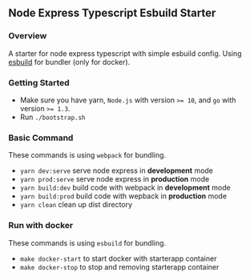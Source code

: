 ## Node Express Typescript Esbuild Starter

### Overview
A starter for node express typescript with simple esbuild config.
Using [esbuild](https://esbuild.github.io/) for bundler (only for docker).

### Getting Started

-   Make sure you have yarn, `Node.js` with version `>= 10`, and `go` with version `>= 1.3`.
-   Run `./bootstrap.sh`

### Basic Command
These commands is using `webpack` for bundling.

-   `yarn dev:serve` serve node express in **development** mode
-   `yarn prod:serve` serve node express in **production** mode
-   `yarn build:dev` build code with webpack in **development** mode
-   `yarn build:prod` build code with wepback in **production** mode
-   `yarn clean` clean up dist directory

### Run with docker
These commands is using `esbuild` for bundling.

- `make docker-start` to start docker with starterapp container
- `make docker-stop` to stop and removing starterapp container